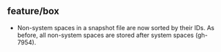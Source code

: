 ## feature/box

* Non-system spaces in a snapshot file are now sorted by their IDs.
  As before, all non-system spaces are stored after system spaces (gh-7954).
